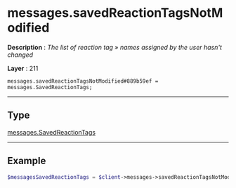 # messages.savedReactionTagsNotModified

**Description** : *The list of reaction tag &raquo; names assigned by the user hasn&#039;t changed*

**Layer** : 211

```tl
messages.savedReactionTagsNotModified#889b59ef = messages.SavedReactionTags;
```

---

## Type

[messages.SavedReactionTags](type/messages.SavedReactionTags)

---

## Example

```php
$messagesSavedReactionTags = $client->messages->savedReactionTagsNotModified();
```